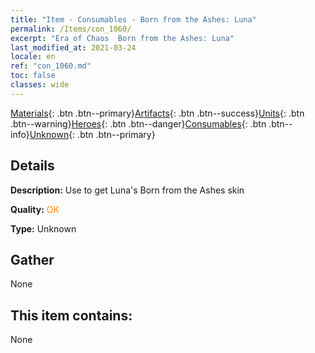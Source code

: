 ```yaml
---
title: "Item - Consumables - Born from the Ashes: Luna"
permalink: /Items/con_1060/
excerpt: "Era of Chaos  Born from the Ashes: Luna"
last_modified_at: 2021-03-24
locale: en
ref: "con_1060.md"
toc: false
classes: wide
---
```

 [Materials](/Items/){: .btn .btn--primary}[Artifacts](/Items/Artifacts/){: .btn .btn--success}[Units](/Items/Units/){: .btn .btn--warning}[Heroes](/Items/Heroes/){: .btn .btn--danger}[Consumables](/Items/Consumables/){: .btn .btn--info}[Unknown](/Items/Unknown/){: .btn .btn--primary}

## Details
 **Description:** Use to get Luna's Born from the Ashes skin

 **Quality:** <span style="color: #FF8C00">OK</span>

 **Type:** Unknown

## Gather

  None

## This item contains:

  None

